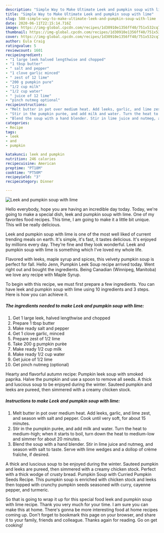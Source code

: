 ```yaml
---
description: "Simple Way to Make Ultimate Leek and pumpkin soup with lime"
title: "Simple Way to Make Ultimate Leek and pumpkin soup with lime"
slug: 588-simple-way-to-make-ultimate-leek-and-pumpkin-soup-with-lime
date: 2020-06-11T22:15:14.716Z
image: https://img-global.cpcdn.com/recipes/1d30910e1356ff40/751x532cq70/leek-and-pumpkin-soup-with-lime-recipe-main-photo.jpg
thumbnail: https://img-global.cpcdn.com/recipes/1d30910e1356ff40/751x532cq70/leek-and-pumpkin-soup-with-lime-recipe-main-photo.jpg
cover: https://img-global.cpcdn.com/recipes/1d30910e1356ff40/751x532cq70/leek-and-pumpkin-soup-with-lime-recipe-main-photo.jpg
author: Eula Craig
ratingvalue: 5
reviewcount: 1601
recipeingredient:
- "1 large leek halved lengthwise and chopped"
- "1 tbsp butter"
- " salt and pepper"
- "1 clove garlic minced"
- " zest of 12 lime"
- "200 g pumpkin pure"
- "1/2 cup milk"
- "1/2 cup water"
- " juice of 12 lime"
- "pinch nutmeg optional"
recipeinstructions:
- "Melt butter in pot over medium heat. Add leeks, garlic, and lime zest, and season with salt and pepper. Cook until very soft, for about 15 minutes."
- "Stir in the pumpkin purèe, and add milk and water. Turn the heat to medium-high; when it starts to boil, turn down the heat to medium-low and simmer for about 20 minutes."
- "Blend the soup with a hand blender. Stir in lime juice and nutmeg, and season with salt to taste. Serve with lime wedges and a dollop of crème fraîche, if desired."
categories:
- Recipe
tags:
- leek
- and
- pumpkin

katakunci: leek and pumpkin 
nutrition: 246 calories
recipecuisine: American
preptime: "PT18M"
cooktime: "PT50M"
recipeyield: "3"
recipecategory: Dinner

---
```



![Leek and pumpkin soup with lime](https://img-global.cpcdn.com/recipes/1d30910e1356ff40/751x532cq70/leek-and-pumpkin-soup-with-lime-recipe-main-photo.jpg)

Hello everybody, hope you are having an incredible day today. Today, we're going to make a special dish, leek and pumpkin soup with lime. One of my favorites food recipes. This time, I am going to make it a little bit unique. This will be really delicious.

Leek and pumpkin soup with lime is one of the most well liked of current trending meals on earth. It's simple, it's fast, it tastes delicious. It's enjoyed by millions every day. They're fine and they look wonderful. Leek and pumpkin soup with lime is something which I've loved my whole life.

Flavored with leeks, maple syrup and spices, this velvety pumpkin soup is perfect for fall. Hello Jenn, Pumpkin Leek Soup recipe arrived today. Went right out and bought the ingredients. Being Canadian (Winnipeg, Manitoba) we love any recipe with Maple Syrup.


To begin with this recipe, we must first prepare a few ingredients. You can have leek and pumpkin soup with lime using 10 ingredients and 3 steps. Here is how you can achieve it.

<!--inarticleads1-->

##### The ingredients needed to make Leek and pumpkin soup with lime:

1. Get 1 large leek, halved lengthwise and chopped
1. Prepare 1 tbsp butter
1. Make ready  salt and pepper
1. Get 1 clove garlic, minced
1. Prepare  zest of 1/2 lime
1. Take 200 g pumpkin purèe
1. Make ready 1/2 cup milk
1. Make ready 1/2 cup water
1. Get  juice of 1/2 lime
1. Get pinch nutmeg (optional)


Hearty and flavorful autumn recipe: Pumpkin leek soup with smoked paprika. Halve the pumpkin and use a spoon to remove all seeds. A thick and luscious soup to be enjoyed during the winter. Sauteed pumpkin and leeks are pureed, then simmered with a creamy chicken stock. 

<!--inarticleads2-->

##### Instructions to make Leek and pumpkin soup with lime:

1. Melt butter in pot over medium heat. Add leeks, garlic, and lime zest, and season with salt and pepper. Cook until very soft, for about 15 minutes.
1. Stir in the pumpkin purèe, and add milk and water. Turn the heat to medium-high; when it starts to boil, turn down the heat to medium-low and simmer for about 20 minutes.
1. Blend the soup with a hand blender. Stir in lime juice and nutmeg, and season with salt to taste. Serve with lime wedges and a dollop of crème fraîche, if desired.


A thick and luscious soup to be enjoyed during the winter. Sauteed pumpkin and leeks are pureed, then simmered with a creamy chicken stock. Perfect with a thick wodge of crusty bread. Pumpkin Soup with Curried Pumpkin Seeds Recipe. This pumpkin soup is enriched with chicken stock and leeks then topped with crunchy pumpkin seeds seasoned with curry, cayenne pepper, and turmeric. 

So that is going to wrap it up for this special food leek and pumpkin soup with lime recipe. Thank you very much for your time. I am sure you can make this at home. There's gonna be more interesting food at home recipes coming up. Don't forget to bookmark this page on your browser, and share it to your family, friends and colleague. Thanks again for reading. Go on get cooking!

